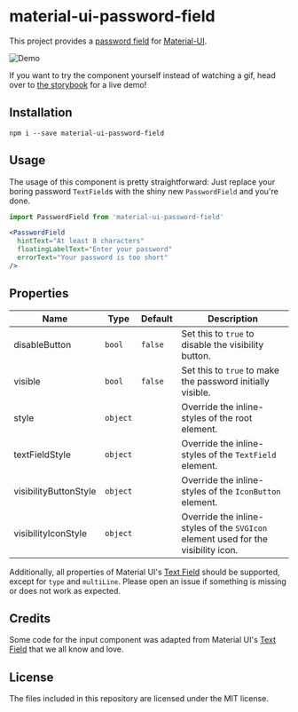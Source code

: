 # material-ui-password-field
This project provides a [password field][passwordspec] for [Material-UI][mui].

![Demo](demo.gif)

If you want to try the component yourself instead of watching a gif, head over to [the storybook][gh-pages] for a live demo!

## Installation
```shell
npm i --save material-ui-password-field
```

## Usage
The usage of this component is pretty straightforward: Just replace your boring password `TextField`s with the shiny new `PasswordField` and you're done.

```jsx
import PasswordField from 'material-ui-password-field'

<PasswordField
  hintText="At least 8 characters"
  floatingLabelText="Enter your password"
  errorText="Your password is too short"
/>
```

## Properties
| Name | Type | Default | Description |
| --- | --- | --- | --- |
| disableButton | `bool` | `false` | Set this to `true` to disable the visibility button. |
| visible | `bool` | `false` | Set this to `true` to make the password initially visible. |
| style | `object` | | Override the inline-styles of the root element. |
| textFieldStyle | `object` | | Override the inline-styles of the `TextField` element. |
| visibilityButtonStyle | `object` | | Override the inline-styles of the `IconButton` element. |
| visibilityIconStyle | `object` | | Override the inline-styles of the `SVGIcon` element used for the visibility icon. |

Additionally, all properties of Material UI's [Text Field][mui-text-field] should be supported, except for `type` and `multiLine`. Please open an issue if something is missing or does not work as expected.

## Credits
Some code for the input component was adapted from Material UI's [Text Field][mui-text-field] that we all know and love.

## License
The files included in this repository are licensed under the MIT license.

[passwordspec]:https://material.google.com/components/text-fields.html#text-fields-password-input
[mui]: http://www.material-ui.com/#/
[mui-text-field]: http://www.material-ui.com/#/components/text-field
[gh-pages]: https://teamwertarbyte.github.io/material-ui-password-field/

